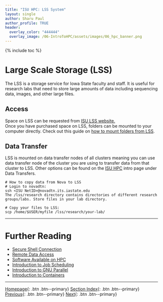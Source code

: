 ```yaml
---
title: "ISU HPC: LSS System"
layout: single
author: Sharu Paul
author_profile: TRUE
header:
  overlay_color: "444444"
  overlay_image: /06-IntroToHPC/assets/images/06_hpc_banner.png
---
```


{% include toc %}


# Large Scale Storage (LSS)
The LSS is a storage service for Iowa State faculty and staff. It is useful for research labs that need to store large amounts of data including sequencing data, images, and other large files. 

## Access
Space on LSS can be requested from <a href="https://lss.apps.it.iastate.edu/" target="_blank">ISU LSS website.</a>
<br>
Once you have purchased space on LSS, folders can be mounted to your computer directly. Check out this guide on <a href="https://researchit.las.iastate.edu/guides/lss/mount_folders/" target="_blank">how to mount folders from LSS</a>.

## Data Transfer
LSS is mounted on data transfer nodes of all clusters meaning you can use data transfer node of the cluster you are using to transfer data from that cluster to LSS. Other options can be found on the <a href="https://datascience.101workbook.org/06-IntroToHPC/01-HPC-NETWORKS/03-ISUHPC/01-isu-hpc-intro" target="_blank">ISU HPC</a> intro page under Data Transfers.

```
# How to copy data from Nova to LSS
# Login to novadtn:
ssh <ISU NetID>@novadtn.its.iastate.edu
The /lss/research directory contains directories of different research groups/labs. Store files in your lab directory. 

# Copy your files to LSS:
scp /home/$USER/myfile /lss/research/your-lab/
```



___
# Further Reading
* [Secure Shell Connection](../../02-SSH/01-secure-shell-connection)
* [Remote Data Access](../../03-FILE-ACCESS/01-remote-data-acces)
* [Software Available on HPC](../../04-SOFTWARE/01-software-available-on-HPC)
* [Introduction to Job Scheduling](../../05-JOB-QUEUE/00-introduction-to-job-scheduling)
* [Introduction to GNU Parallel](../../06-PARALLEL/01-introduction-to-gnu-parallel)
* [Introduction to Containers](../../07-CONTAINERS/00-introduction-to-containers)

___

[Homepage](../../../index.md){: .btn  .btn--primary}
[Section Index](../../00-IntroToHPC-LandingPage){: .btn  .btn--primary}
[Previous](03-isu-hpc-nova-cluster){: .btn  .btn--primary}
[Next](../../02-SSH/01-secure-shell-connection){: .btn  .btn--primary}
